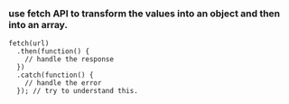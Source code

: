 ### use fetch API to transform the values into an object and then into an array.
    fetch(url)
      .then(function() {
        // handle the response
      })
      .catch(function() {
        // handle the error
      }); // try to understand this. 
